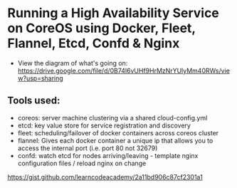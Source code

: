 # Running a High Availability Service on CoreOS using Docker, Fleet, Flannel, Etcd, Confd & Nginx

- View the diagram of what's going on: https://drive.google.com/file/d/0B74l6vUHf9HrMzNrYUlyMm40RWs/view?usp=sharing

## Tools used:
  - coreos: server machine clustering via a shared cloud-config.yml
  - etcd: key value store for service registration and discovery
  - fleet: scheduling/failover of docker containers across coreos cluster
  - flannel: Gives each docker container a unique ip that allows you to access the internal port (i.e. port 80 not 32679)
  - confd: watch etcd for nodes arriving/leaving - template nginx configuration files / reload nginx on change


  https://gist.github.com/learncodeacademy/2a11bd906c87cf2301a1
